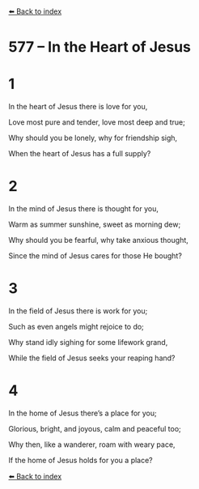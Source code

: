 [⬅️ Back to index](../README.md)

# 577 – In the Heart of Jesus





# 1

In the heart of Jesus there is love for you,

Love most pure and tender, love most deep and true;

Why should you be lonely, why for friendship sigh,

When the heart of Jesus has a full supply?



# 2

In the mind of Jesus there is thought for you,

Warm as summer sunshine, sweet as morning dew;

Why should you be fearful, why take anxious thought,

Since the mind of Jesus cares for those He bought?



# 3

In the field of Jesus there is work for you;

Such as even angels might rejoice to do;

Why stand idly sighing for some lifework grand,

While the field of Jesus seeks your reaping hand?



# 4

In the home of Jesus there’s a place for you;

Glorious, bright, and joyous, calm and peaceful too;

Why then, like a wanderer, roam with weary pace,

If the home of Jesus holds for you a place?

[⬅️ Back to index](../README.md)
